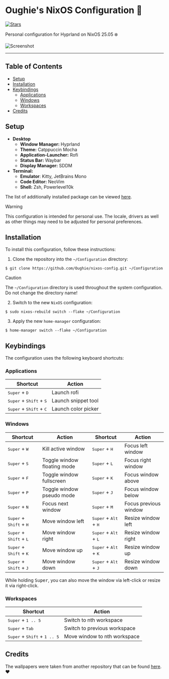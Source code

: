 # Oughie's NixOS Configuration :cherry_blossom:

[![Stars](https://img.shields.io/github/stars/Oughie/nixos-config)](https://github.com/Oughie/nixos-config/stargazers)

Personal configuration for Hyprland on NixOS 25.05 :snowflake:

![Screenshot](public/presentation.png)

---

## Table of Contents

- [Setup](#setup)
- [Installation](#installation)
- [Keybindings](#keybindings)
  - [Applications](#applications)
  - [Windows](#windows)
  - [Workspaces](#workspaces)
- [Credits](#credits)

## Setup

- **Desktop**
  - **Window Manager:** Hyprland
  - **Theme:** Catppuccin Mocha
  - **Application-Launcher:** Rofi
  - **Status Bar:** Waybar
  - **Display Manager:** SDDM
- **Terminal:**
  - **Emulator**: Kitty, JetBrains Mono
  - **Code Editor:** NeoVim
  - **Shell:** Zsh, Powerlevel10k

The list of additionally installed package can be viewed [here](nixos/modules/packages.nix).

> [!WARNING]
> This configuration is intended for personal use.
> The locale, drivers as well as other things may need to be adjusted for personal preferences.

## Installation

To install this configuration, follow these instructions:

1. Clone the repository into the `~/Configuration` directory:

```
$ git clone https://github.com/Oughie/nixos-config.git ~/Configuration
```

> [!CAUTION]
> The `~/Configuration` directory is used throughout the system configuration.  
> Do not change the directory name!

2. Switch to the new `NixOS` configuration:

```
$ sudo nixos-rebuild switch --flake ~/Configuration
```

3. Apply the new `home-manager` configuration:

```
$ home-manager switch --flake ~/Configuration
```

## Keybindings 

The configuration uses the following keyboard shortcuts:

### Applications

| Shortcut                                           | Action              |
| -------------------------------------------------- | ------------------- |
| <kbd>Super</kbd> + <kbd>D</kbd>                    | Launch rofi         |
| <kbd>Super</kbd> + <kbd>Shift</kbd> + <kbd>S</kbd> | Launch snippet tool |
| <kbd>Super</kbd> + <kbd>Shift</kbd> + <kbd>C</kbd> | Launch color picker |

### Windows

| Shortcut                                           | Action                      | Shortcut                                           | Action                |
| -------------------------------------------------- | --------------------------- | -------------------------------------------------- | --------------------- |
| <kbd>Super</kbd> + <kbd>W</kbd>                    | Kill active window          | <kbd>Super</kbd> + <kbd>H</kbd>                    | Focus left window     |
| <kbd>Super</kbd> + <kbd>S</kbd>                    | Toggle window floating mode | <kbd>Super</kbd> + <kbd>L</kbd>                    | Focus right window    |
| <kbd>Super</kbd> + <kbd>F</kbd>                    | Toggle window fullscreen    | <kbd>Super</kbd> + <kbd>K</kbd>                    | Focus window above    |
| <kbd>Super</kbd> + <kbd>P</kbd>                    | Toggle window pseudo mode   | <kbd>Super</kbd> + <kbd>J</kbd>                    | Focus window below    |
| <kbd>Super</kbd> + <kbd>N</kbd>                    | Focus next window           | <kbd>Super</kbd> + <kbd>M</kbd>                    | Focus previous window |
| <kbd>Super</kbd> + <kbd>Shift</kbd> + <kbd>H</kbd> | Move window left            | <kbd>Super</kbd> + <kbd>Alt</kbd> + <kbd>H</kbd>   | Resize window left    |
| <kbd>Super</kbd> + <kbd>Shift</kbd> + <kbd>L</kbd> | Move window right           | <kbd>Super</kbd> + <kbd>Alt</kbd> + <kbd>L</kbd>   | Resize window right   |
| <kbd>Super</kbd> + <kbd>Shift</kbd> + <kbd>K</kbd> | Move window up              | <kbd>Super</kbd> + <kbd>Alt</kbd> + <kbd>K</kbd>   | Resize window up      |
| <kbd>Super</kbd> + <kbd>Shift</kbd> + <kbd>J</kbd> | Move window down            | <kbd>Super</kbd> + <kbd>Alt</kbd> + <kbd>J</kbd>   | Resize window down    |

While holding <kbd>Super</kbd>, you can also move the window via left-click or resize it via right-click.

### Workspaces 

| Shortcut                                                | Action                       |
| ------------------------------------------------------- | ---------------------------- |
| <kbd>Super</kbd> + <kbd>1 .. 5</kbd>                    | Switch to nth workspace      |
| <kbd>Super</kbd> + <kbd>Tab</kbd>                       | Switch to previous workspace |
| <kbd>Super</kbd> + <kbd>Shift</kbd> + <kbd>1 .. 5</kbd> | Move window to nth workspace |

## Credits

The wallpapers were taken from another repository that can be found [here](https://github.com/orxngc/walls-catppuccin-mocha). :heart:
